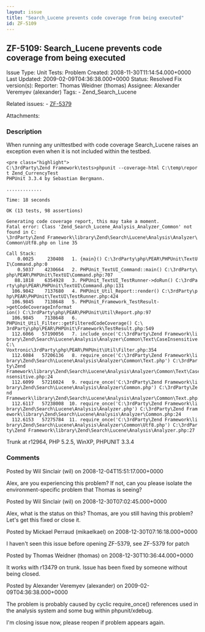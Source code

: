 ```yaml
---
layout: issue
title: "Search_Lucene prevents code coverage from being executed"
id: ZF-5109
---
```


ZF-5109: Search\_Lucene prevents code coverage from being executed
------------------------------------------------------------------

 Issue Type: Unit Tests: Problem Created: 2008-11-30T11:14:54.000+0000 Last Updated: 2009-02-09T04:36:38.000+0000 Status: Resolved Fix version(s): 
 Reporter:  Thomas Weidner (thomas)  Assignee:  Alexander Veremyev (alexander)  Tags: - Zend\_Search\_Lucene
 
 Related issues: - [ZF-5379](/issues/browse/ZF-5379)
 
 Attachments: 
### Description

When running any unittestbed with code coverage Search\_Lucene raises an exception even when it is not included within the testbed.

 
    <pre class="highlight">
    C:\3rdParty\Zend Framework\tests>phpunit --coverage-html C:\temp\repor
    t Zend_CurrencyTest
    PHPUnit 3.3.4 by Sebastian Bergmann.
    
    .............
    
    Time: 18 seconds
    
    OK (13 tests, 98 assertions)
    
    Generating code coverage report, this may take a moment.
    Fatal error: Class 'Zend_Search_Lucene_Analysis_Analyzer_Common' not found in C:
    \3rdParty\Zend Framework\library\Zend\Search\Lucene\Analysis\Analyzer\
    Common\Utf8.php on line 35
    
    Call Stack:
        0.0025     230408   1. {main}() C:\3rdParty\php\PEAR\PHPUnit\TextU
    I\Command.php:0
        0.5037    4230664   2. PHPUnit_TextUI_Command::main() C:\3rdParty\
    php\PEAR\PHPUnit\TextUI\Command.php:707
       88.1818    6354928   3. PHPUnit_TextUI_TestRunner->doRun() C:\3rdPa
    rty\php\PEAR\PHPUnit\TextUI\Command.php:131
      106.9842    7137680   4. PHPUnit_Util_Report::render() C:\3rdParty\p
    hp\PEAR\PHPUnit\TextUI\TestRunner.php:424
      106.9845    7138648   5. PHPUnit_Framework_TestResult->getCodeCoverageInformat
    ion() C:\3rdParty\php\PEAR\PHPUnit\Util\Report.php:97
      106.9845    7138648   6. PHPUnit_Util_Filter::getFilteredCodeCoverage() C:\
    3rdParty\php\PEAR\PHPUnit\Framework\TestResult.php:549
      112.6066   57190056   7. include_once('C:\3rdParty\Zend Framework\li
    brary\Zend\Search\Lucene\Analysis\Analyzer\Common\Text\CaseInsensitive.php') C:\
    Voxtronic\3rdParty\php\PEAR\PHPUnit\Util\Filter.php:354
      112.6084   57206136   8. require_once('C:\3rdParty\Zend Framework\li
    brary\Zend\Search\Lucene\Analysis\Analyzer\Common\Text.php') C:\3rdPar
    ty\Zend Framework\library\Zend\Search\Lucene\Analysis\Analyzer\Common\Text\CaseI
    nsensitive.php:24
      112.6099   57216024   9. require_once('C:\3rdParty\Zend Framework\li
    brary\Zend\Search\Lucene\Analysis\Analyzer\Common.php') C:\3rdParty\Ze
    nd Framework\library\Zend\Search\Lucene\Analysis\Analyzer\Common\Text.php:24
      112.6117   57238008  10. require_once('C:\3rdParty\Zend Framework\li
    brary\Zend\Search\Lucene\Analysis\Analyzer.php') C:\3rdParty\Zend Fram
    ework\library\Zend\Search\Lucene\Analysis\Analyzer\Common.php:24
      112.6153   57275784  11. require_once('C:\3rdParty\Zend Framework\li
    brary\Zend\Search\Lucene\Analysis\Analyzer\Common\Utf8.php') C:\3rdPar
    ty\Zend Framework\library\Zend\Search\Lucene\Analysis\Analyzer.php:27


Trunk at r12964, PHP 5.2.5, WinXP, PHPUNIT 3.3.4

 

 

### Comments

Posted by Wil Sinclair (wil) on 2008-12-04T15:51:17.000+0000

Alex, are you experiencing this problem? If not, can you please isolate the environment-specific problem that Thomas is seeing?

 

 

Posted by Wil Sinclair (wil) on 2008-12-30T07:02:45.000+0000

Alex, what is the status on this? Thomas, are you still having this problem? Let's get this fixed or close it.

 

 

Posted by Mickael Perraud (mikaelkael) on 2008-12-30T07:16:18.000+0000

I haven't seen this issue before opening ZF-5379, see ZF-5379 for patch

 

 

Posted by Thomas Weidner (thomas) on 2008-12-30T10:36:44.000+0000

It works with r13479 on trunk. Issue has been fixed by someone without being closed.

 

 

Posted by Alexander Veremyev (alexander) on 2009-02-09T04:36:38.000+0000

The problem is probably caused by cyclic require\_once() references used in the analysis system and some bug within phpunit/xdebug.

I'm closing issue now, please reopen if problem appears again.

 

 